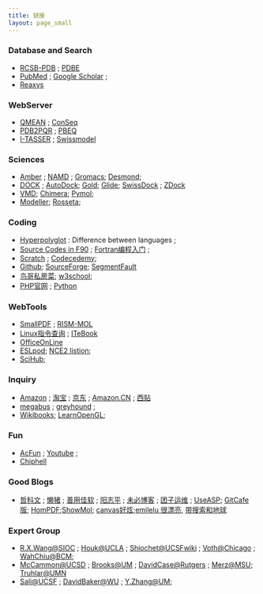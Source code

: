 ```yaml
---
title: 链接
layout: page_small
---
```


### Database and Search
- [RCSB-PDB](http://www.rcsb.org/pdb/home/home.do) ; [PDBE](http://www.ebi.ac.uk/pdbe/)
- [PubMed](http://www.ncbi.nlm.nih.gov/pubmed/) ; [Google Scholar](https://scholar.google.com/) ; 
- [Reaxys](https://www.reaxys.com/reaxys/session.do)

### WebServer
- [QMEAN](http://swissmodel.expasy.org/qmean/cgi/index.cgi) ;  [ConSeq](http://conseq.tau.ac.il/)
- [PDB2PQR](http://nbcr-222.ucsd.edu/pdb2pqr_2.0.0/) ; [PBEQ](http://www.charmm-gui.org/?doc=input/pbeqsolver)
- [I-TASSER](http://zhanglab.ccmb.med.umich.edu/I-TASSER/) ; [Swissmodel](http://swissmodel.expasy.org/)

### Sciences
- [Amber](http://ambermd.org/) ; [NAMD](http://www.ks.uiuc.edu/Research/namd/) ; [Gromacs](http://www.gromacs.org/); [Desmond](https://www.deshawresearch.com/resources_desmond.html);
- [DOCK](http://dock.compbio.ucsf.edu/) ; [AutoDock](http://autodock.scripps.edu/); [Gold](http://www.ccdc.cam.ac.uk/Solutions/GoldSuite/Pages/GOLD.aspx); [Glide](http://www.schrodinger.com/Glide); [SwissDock](http://www.swissdock.ch/) ; [ZDock](http://zdock.umassmed.edu/)
- [VMD](http://www.ks.uiuc.edu/Research/vmd/); [Chimera](http://www.cgl.ucsf.edu/chimera/); [Pymol](http://www.pymolwiki.org/index.php/Main_Page); 
- [Modeller](https://salilab.org/modeller/); [Rosseta](https://www.rosettacommons.org/software/servers);

### Coding
- [Hyperpolyglot](http://hyperpolyglot.org/) : Difference between languages ; 
- [Source Codes in F90](http://people.sc.fsu.edu/~jburkardt/f_src/f_src.html) ; [Fortran编程入门](http://micro.ustc.edu.cn/Fortran/ZJDing/) ;
- [Scratch](https://scratch.mit.edu/) ; [Codecedemy](http://www.codecademy.com/);
- [Github](https://github.com); [SourceForge](http://sourceforge.net/); [SegmentFault](http://segmentfault.com/)
- [鸟哥私房菜](http://linux.vbird.org/); [w3school](http://www.w3school.com.cn/);
- [PHP官网](http://php.net/) ; [Python](https://www.python.org/)

### WebTools
- [SmallPDF](http://smallpdf.com/cn/) ; [RISM-MOL](https://compchemmpi.wikispaces.com/RISM-MOL)
- [Linux指令查询](http://man.linuxde.net/) ; [ITeBook](http://it-ebooks.info/)
- [OfficeOnLine](https://office.live.com/start/default.aspx)
- [ESLpod](https://www.eslpod.com/website/index_new.html); [NCE2 listion](http://www.hjenglish.com/nce/xingainian2/); 
- [SciHub](http://sci-hub.org/); 

### Inquiry
- [Amazon](http://www.amazon.com/) ; [淘宝](http://www.taobao.com/) ; [京东](http://www.jd.com/) ; [Amazon.CN](http://www.amazon.cn/) ; [西贴](http://www.xitie.com/)
- [megabus](http://us.megabus.com/) ; [greyhound](https://greyhound.com/) ; 
- [Wikibooks](https://en.wikibooks.org/wiki/Main_Page); [LearnOpenGL](http://learnopengl.com/); 

### Fun
- [AcFun](http://www.acfun.tv/) ; [Youtube](https://www.youtube.com/) ; 
- [Chiphell](http://www.chiphell.com/forum.php)

### Good Blogs
- [哲科文](http://jerkwin.github.io/) ; [懒猪](../about/log.html) ; [善用佳软](http://xbeta.info/)  ; [阳志平](http://www.yangzhiping.com/) ; [未必博客](http://cangzhang.github.io/) ; [团子运维](http://kodango.com/) ; [UseASP](http://blog.useasp.net/default.aspx); [GitCafe版](http://platinhom.gitcafe.io/); [HomPDF](http://platinhom.github.io/HomPDF);[ShowMol](http://platinhom.github.io/ShowMol); [canvas好炫](http://darksc.xyz/);[emilelu 很漂亮](http://emilelu.com/), [带搜索和地球](http://codewu.com/)

### Expert Group
- [R.X.Wang@SIOC](http://www.sioc-ccbg.ac.cn/) ; [Houk@UCLA](http://www.chem.ucla.edu/houk/index.html) ; [Shiochet@UCSF](http://www.bkslab.org/index.php)[wiki](http://wiki.bkslab.org/index.php/Main_Page) ; [Voth@Chicago](https://vothgroup.uchicago.edu/) ; [WahChiu@BCM](https://www.bcm.edu/research/labs/wah-chiu);
- [McCammon@UCSD](http://mccammon.ucsd.edu/) ; [Brooks@UM](http://brooks.chem.lsa.umich.edu/) ; [DavidCase@Rutgers](http://casegroup.rutgers.edu/) ; [Merz@MSU](http://www.merzgroup.org/); [Truhlar@UMN](http://comp.chem.umn.edu/truhlar/index.htm)
- [Sali@UCSF](http://salilab.org/index.html) ; [DavidBaker@WU](http://www.bakerlab.org/) ; [Y.Zhang@UM](http://zhanglab.ccmb.med.umich.edu/); 


